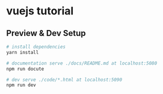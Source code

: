 # vuejs tutorial

## Preview & Dev Setup

``` bash
# install dependencies
yarn install

# documentation serve ./docs/README.md at localhost:5080
npm run docute

# dev serve ./code/*.html at localhost:5090
npm run dev
```
